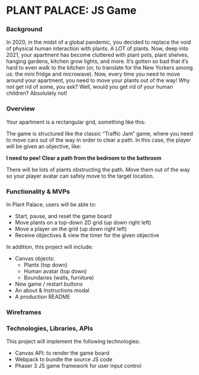 # PLANT PALACE: JS Game


### **Background**

In 2020, in the midst of a global pandemic, you decided to replace the void of physical human interaction with plants. A LOT of plants. Now, deep into 2021, your apartment has become cluttered with plant pots, plant shelves, hanging gardens, kitchen grow lights, and more. It’s gotten so bad that it’s hard to even walk to the kitchen (or, to translate for the New Yorkers among us: the mini fridge and microwave). Now, every time you need to move around your apartment, you need to move your plants out of the way! Why not get rid of some, you ask? Well, would you get rid of your human children? Absolutely not!


### **Overview**

Your apartment is a rectangular grid, something like this:

The game is structured like the classic “Traffic Jam” game, where you need to move cars out of the way in order to clear a path. In this case, the player will be given an objective, like:

**I need to pee! Clear a path from the bedroom to the bathroom**

There will be lots of plants obstructing the path. Move them out of the way so your player avatar can safely move to the target location.


### **Functionality & MVPs**

In Plant Palace, users will be able to:



* Start, pause, and reset the game board
* Move plants on a top-down 2D grid (up down right left)
* Move a player on the grid (up down right left)
* Receive objectives & view the timer for the given objective

In addition, this project will include:



* Canvas objects:
    * Plants (top down)
    * Human avatar (top down)
    * Boundaries (walls, furniture)
* New game / restart buttons
* An about & Instructions modal
* A production README


### **Wireframes**


### **Technologies, Libraries, APIs**

This project will implement the following technologies:



* Canvas API: to render the game board
* Webpack to bundle the source JS code
* Phaser 3 JS game framework for user input control

